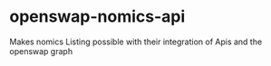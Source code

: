 # openswap-nomics-api
Makes nomics Listing possible with their integration of Apis and the openswap graph
